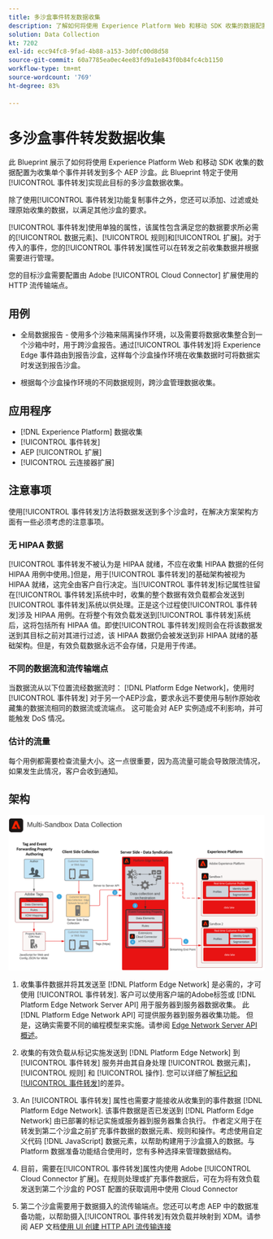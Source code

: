 ```yaml
---
title: 多沙盒事件转发数据收集
description: 了解如何将使用 Experience Platform Web 和移动 SDK 收集的数据配置为收集单个事件并转发到多个 Experience Platform 沙盒。
solution: Data Collection
kt: 7202
exl-id: ecc94fc8-9fad-4b88-a153-3d0fc00d8d58
source-git-commit: 60a7785ea0ec4ee83fd9a1e843f0b84fc4cb1150
workflow-type: tm+mt
source-wordcount: '769'
ht-degree: 83%

---
```


# 多沙盒事件转发数据收集

此 Blueprint 展示了如何将使用 Experience Platform Web 和移动 SDK 收集的数据配置为收集单个事件并转发到多个 AEP 沙盒。此 Blueprint 特定于使用[!UICONTROL 事件转发]实现此目标的多沙盒数据收集。

除了使用[!UICONTROL 事件转发]功能复制事件之外，您还可以添加、过滤或处理原始收集的数据，以满足其他沙盒的要求。

[!UICONTROL 事件转发]使用单独的属性，该属性包含满足您的数据要求所必需的[!UICONTROL 数据元素]、[!UICONTROL 规则]和[!UICONTROL 扩展]。对于传入的事件，您的[!UICONTROL 事件转发]属性可以在转发之前收集数据并根据需要进行管理。

您的目标沙盒需要配置由 Adobe [!UICONTROL Cloud Connector] 扩展使用的 HTTP 流传输端点。

## 用例

* 全局数据报告 - 使用多个沙箱来隔离操作环境，以及需要将数据收集整合到一个沙箱中时，用于跨沙盒报告。通过[!UICONTROL 事件转发]将 Experience Edge 事件路由到报告沙盒，这样每个沙盒操作环境在收集数据时可将数据实时发送到报告沙盒。

* 根据每个沙盒操作环境的不同数据规则，跨沙盒管理数据收集。

## 应用程序

* [!DNL Experience Platform] 数据收集
* [!UICONTROL 事件转发]
* AEP [!UICONTROL 扩展]
* [!UICONTROL 云连接器扩展]

## 注意事项

使用[!UICONTROL 事件转发]方法将数据发送到多个沙盒时，在解决方案架构方面有一些必须考虑的注意事项。

### 无 HIPAA 数据

[!UICONTROL 事件转发不被认为是 HIPAA 就绪，不应在收集 HIPAA 数据的任何 HIPAA 用例中使用。]但是，用于[!UICONTROL 事件转发]的基础架构被视为 HIPAA 就绪，这完全由客户自行决定。当[!UICONTROL 事件转发]标记属性驻留在[!UICONTROL 事件转发]系统中时，收集的整个数据有效负载都会发送到[!UICONTROL 事件转发]系统以供处理。正是这个过程使[!UICONTROL 事件转发]涉及 HIPAA 用例。在将整个有效负载发送到[!UICONTROL 事件转发]系统后，这将包括所有 HIPAA 值。即使[!UICONTROL 事件转发]规则会在将该数据发送到其目标之前对其进行过滤，该 HIPAA 数据仍会被发送到非 HIPAA 就绪的基础架构。但是，有效负载数据永远不会存储，只是用于传递。

### 不同的数据流和流传输端点

当数据流从以下位置流经数据流时： [!DNL Platform Edge Network]，使用时 [!UICONTROL 事件转发] 对于另一个AEP沙盒，要求永远不要使用与制作原始收藏集的数据流相同的数据流或流端点。 这可能会对 AEP 实例造成不利影响，并可能触发 DoS 情况。

### 估计的流量

每个用例都需要检查流量大小。这一点很重要，因为高流量可能会导致限流情况，如果发生此情况，客户会收到通知。

## 架构

![多沙盒[!UICONTROL 事件转发]](assets/multi-sandbox-data-collection.png)

1. 收集事件数据并将其发送至 [!DNL Platform Edge Network] 是必需的，才可使用 [!UICONTROL 事件转发]. 客户可以使用客户端的Adobe标签或 [!DNL Platform Edge Network Server API] 用于服务器到服务器数据收集。 此 [!DNL Platform Edge Network API] 可提供服务器到服务器收集功能。 但是，这确实需要不同的编程模型来实施。请参阅 [Edge Network Server API 概述](https://experienceleague.adobe.com/docs/experience-platform/edge-network-server-api/overview.html?lang=zh-Hans)。

1. 收集的有效负载从标记实施发送到 [!DNL Platform Edge Network] 到 [!UICONTROL 事件转发] 服务并由其自身处理 [!UICONTROL 数据元素]， [!UICONTROL 规则] 和 [!UICONTROL 操作]. 您可以详细了解[标记和[!UICONTROL 事件转发]](https://experienceleague.adobe.com/docs/experience-platform/tags/event-forwarding/overview.html?lang=zh-Hans#differences-from-tags)的差异。

1. An [!UICONTROL 事件转发] 属性也需要才能接收从收集到的事件数据 [!DNL Platform Edge Network]. 该事件数据是否已发送到 [!DNL Platform Edge Network] 由已部署的标记实施或服务器到服务器集合执行。 作者定义用于在转发到第二个沙盒之前扩充事件数据的数据元素、规则和操作。考虑使用自定义代码 [!DNL JavaScript] 数据元素，以帮助构建用于沙盒摄入的数据。与 Platform 数据准备功能结合使用时，您有多种选择来管理数据结构。

1. 目前，需要在[!UICONTROL 事件转发]属性内使用 Adobe [!UICONTROL Cloud Connector 扩展]。在规则处理或扩充事件数据后，可在为将有效负载发送到第二个沙盒的 POST 配置的获取调用中使用 Cloud Connector

1. 第二个沙盒需要用于数据摄入的流传输端点。您还可以考虑 AEP 中的数据准备功能，以帮助摄入[!UICONTROL 事件转发]有效负载并映射到 XDM。请参阅 AEP 文档[使用 UI 创建 HTTP API 流传输连接](https://experienceleague.adobe.com/docs/experience-platform/sources/ui-tutorials/create/streaming/http.html?lang=zh-Hans)
